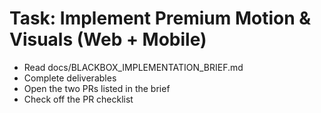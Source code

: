 # Task: Implement Premium Motion & Visuals (Web + Mobile)

- Read docs/BLACKBOX_IMPLEMENTATION_BRIEF.md
- Complete deliverables
- Open the two PRs listed in the brief
- Check off the PR checklist
